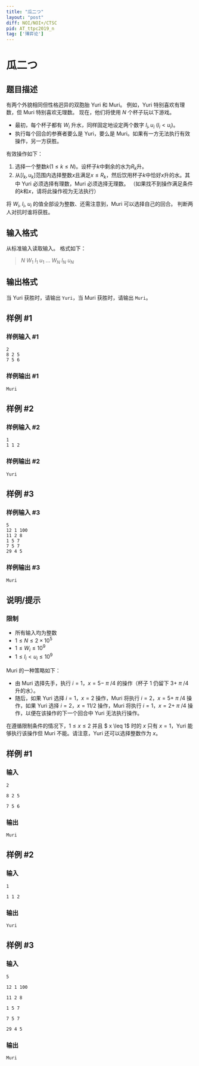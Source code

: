 ```yaml
---
title: "瓜二つ"
layout: "post"
diff: NOI/NOI+/CTSC
pid: AT_ttpc2019_n
tag: ['博弈论']
---
```


# 瓜二つ

## 题目描述

有两个外貌相同但性格迥异的双胞胎 Yuri 和 Muri。 例如，Yuri 特别喜欢有理数，但 Muri 特别喜欢无理数。 现在，他们将使用 $N$ 个杯子玩以下游戏。 

- 最初，每个杯子都有 $W_i$ 升水，同样固定地设定两个数字 $l_i, u_i\ (l_i<u_i)$。
- 执行每个回合的参赛者要么是 Yuri，要么是 Muri。如果有一方无法执行有效操作，另一方获胜。

有效操作如下：

1. 选择一个整数$k(1\le k\le N)$。设杯子$k$中剩余的水为$R_k$升。
2. 从$[l_k,u_k]$范围内选择整数$x$且满足$x\le R_k$，然后饮用杯子$k$中恰好$x$升的水。其中 Yuri 必须选择有理数，Muri 必须选择无理数。 （如果找不到操作满足条件的$k$和$x$，请将此操作视为无法执行）

将 $W_i$, $l_i$, $u_i$ 的值全部设为整数、还需注意到，Muri 可以选择自己的回合。 判断两人对抗时谁将获胜。

## 输入格式

从标准输入读取输入。 格式如下：

> $N$ $W_1$ $l_1$ $u_1$ $...$ $W_N$ $l_N$ $u_N$

## 输出格式

当 Yuri 获胜时，请输出 `Yuri`，当 Muri 获胜时，请输出 `Muri`。

## 样例 #1

### 样例输入 #1

```
2
8 2 5
7 5 6
```

### 样例输出 #1

```
Muri
```

## 样例 #2

### 样例输入 #2

```
1
1 1 2
```

### 样例输出 #2

```
Yuri
```

## 样例 #3

### 样例输入 #3

```
5
12 1 100
11 2 8
1 5 7
7 5 7
29 4 5
```

### 样例输出 #3

```
Muri
```

## 说明/提示

### 限制

- 所有输入均为整数
- $1 \le N \le 2 \times 10^5$
- $1 \le W_i \le 10^9$
- $1 \le l_i < u_i \le 10^9$


Muri 的一种策略如下：

- 由 Muri 选择先手，执行 $i=1$，$x = 5-\ \pi\ /4$ 的操作（杯子 1 仍留下 $3+\ \pi\ /4$ 升的水）。
- 随后，如果 Yuri 选择 $i=1$，$x=2$ 操作，Muri 将执行 $i=2$，$x=5+\ \pi\ /4$ 操作，如果 Yuri 选择 $i=2$，$x=11/2$ 操作，Muri 将执行 $i=1$，$x=2+\ \pi\ /4$ 操作，以便在该操作的下一个回合中 Yuri 无法执行操作。


在遵循限制条件的情况下，$1 \le x \le 2$ 并且 $ x \leq 1$ 时的 $x$ 只有 $x=1$，Yuri 能够执行该操作但 Muri 不能。请注意，Yuri 还可以选择整数作为 $x$。

## 样例 #1

### 输入

```
2
8 2 5
7 5 6
```

### 输出

```
Muri
```

## 样例 #2

### 输入

```
1
1 1 2
```

### 输出

```
Yuri
```

## 样例 #3

### 输入

```
5
12 1 100
11 2 8
1 5 7
7 5 7
29 4 5
```

### 输出

```
Muri
```

